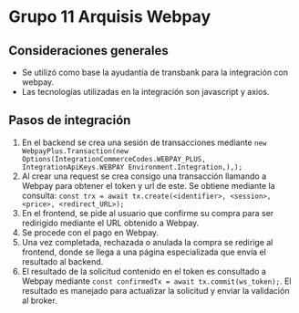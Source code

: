 # Grupo 11 Arquisis Webpay

## Consideraciones generales

- Se utilizó como base la ayudantía de transbank para la integración con webpay.
- Las tecnologías utilizadas en la integración son javascript y axios.

## Pasos de integración

1. En el backend se crea una sesión de transacciones mediante ```new WebpayPlus.Transaction(new Options(IntegrationCommerceCodes.WEBPAY_PLUS, IntegrationApiKeys.WEBPAY Environment.Integration,),);```
2. Al crear una request se crea consigo una transacción llamando a Webpay para obtener el token y url de este. Se obtiene mediante la consulta: ```const trx = await tx.create(<identifier>, <session>, <price>, <redirect_URL>);```
3. En el frontend, se pide al usuario que confirme su compra para ser redirigido mediante el URL obtenido a Webpay.
4. Se procede con el pago en Webpay.
5. Una vez completada, rechazada o anulada la compra se redirige al frontend, donde se llega a una página especializada que envía el resultado al backend.
6. El resultado de la solicitud contenido en el token es consultado a Webpay mediante ```const confirmedTx = await tx.commit(ws_token);```. El resultado es manejado para actualizar la solicitud y enviar la validación al broker.

